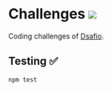 # Challenges ![](https://travis-ci.org/dsafio/challenges.svg?branch=master)

Coding challenges of [Dsafio](https://github.com/dsafio/dsafio).

## Testing ✅
```
npm test
```

